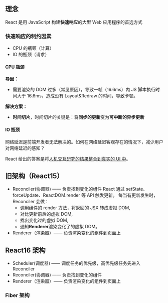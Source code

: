 ## 理念

React 是用 JavaScript 构建**快速响应**的大型 Web 应用程序的首选方式

### 快速响应的制约因素

- CPU 的瓶颈（计算）
- IO 的瓶颈（请求）

#### CPU 瓶颈

**导因：**

- 需要渲染的 DOM 过多（常见原因），导致一帧（16.6ms）内 JS 脚本执行时间大于 16.6ms，造成没有 Layout&Redraw 的时间，导致卡顿。

**解决方案：**

- **时间切片**，时间切片的关键是：将**同步的更新**变为**可中断的异步更新**

#### IO 瓶颈

网络延迟是前端开发者无法解决的。如何在网络延迟客观存在的情况下，减少用户对网络延迟的感知？

React 给出的答案是将[人机交互研究的结果整合到真实的 UI 中](https://zh-hans.reactjs.org/docs/concurrent-mode-intro.html#putting-research-into-production)。

## 旧架构（React15）

- Reconciler(协调器) —— 负责找到变化的组件
  React 通过 setState、forceUpdate、ReactDOM.render 等 API 触发更新。
  每当有更新发生时，Reconciler 会做：
  - 调用组件的 render 方法，将返回的 JSX 转成虚拟 DOM,
  - 对比更新前后的虚拟 DOM,
  - 找出变化过的虚拟 DOM,
  - 通知**Renderer**渲染变化了的虚拟 DOM。
- Renderer（渲染器）—— 负责渲染变化的组件到页面上

## React16 架构

- Scheduler(调度器) —— 调度任务的优先级，高优先级任务先进入 Reconciler
- Reconciler(协调器) —— 负责找到变化的组件
- Renderer（渲染器）—— 负责渲染变化的组件到页面上

### Fiber 架构
